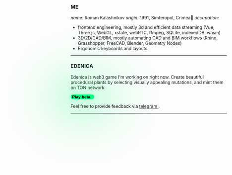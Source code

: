 ### ME
*name:*  Roman Kalashnikov
*origin:* 1991, Simferopol, Crimea🏴 
*occupation:*
- frontend engineering, mostly 3d and efficient data streaming (Vue, Three.js, WebGL, xstate, webRTC, ffmpeg, SQLite, indexedDB, wasm)
- 3D/2D/CAD/BIM, mostly automating CAD and BIM workflows (Rhino, Grasshopper, FreeCAD, Blender, Geometry Nodes)
- Ergonomic keyboards and layouts

---

### EDENICA
Edenica is web3 game I'm working on right now. 
Create beautiful procedural plants by selecting visually appealing mutations, and mint them on TON network.
<!-- Visit [website](https://edenica.com) for more info or press button below. -->

 <button href="https://google.com" onclick="location.href='https://t.me/flowercraft_bot/Flowercraft'" style="background-color: springgreen; color: #000; border: 0; font-weight: 600; border-radius: 1.5rem; padding: 0 0.8rem 0 0.3rem; box-shadow: 0 0 160px 80px #0F63, 0 0 8px 2px #6FC4, 0 0 80px 20px #6FC4;"><i class="fa-brands fa-telegram"></i>Play beta</button>

Feel free to provide feedback via [ telegram ](https://t.me/i1991).

---


<!-- Check this [website template](https://github.com/1suo/homepage_template) -->
